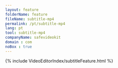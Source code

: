 ```yaml
---
layout: feature
folderName: feature
fileName: subtitle-mp4
permalink: /pt/subtitle-mp4
lang: pt
tool: subtitle-mp4
companyName: safevideokit
domain : com
noBox : true
---
```


{% include VideoEditorIndex/subtitleFeature.html %}

   